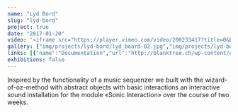 ```yaml
---
name: "Lyd Bord"
slug: "lyd-bord"
project: true
date: "2017-01-20"
video: '<iframe src="https://player.vimeo.com/video/200233417?title=0&byline=0&portrait=0" width="640" height="360" frameborder="0" webkitallowfullscreen mozallowfullscreen allowfullscreen></iframe>'
gallery: ["img/projects/lyd-bord/lyd_board-02.jpg","img/projects/lyd-bord/lyd_board-01.jpg","img/projects/lyd-bord/lyd_board-04.jpg","img/projects/lyd-bord/lyd_board-03.jpg"]
links: [{"name":"Documentation","url":"http://blanktree.ch/wp-content/uploads/2017/01/170119-lyd_bord.pdf"}]
exhibitions: false
---
```

Inspired by the functionality of a music sequenzer we built with the wizard-of-oz-method with abstract objects with basic interactions an interactive sound installation for the module «Sonic Interaction» over the course of two weeks.